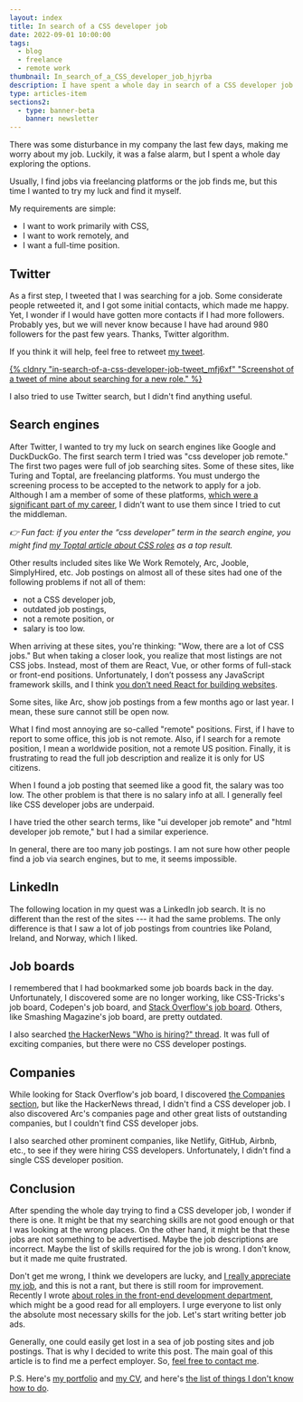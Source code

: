 ```yaml
---
layout: index
title: In search of a CSS developer job
date: 2022-09-01 10:00:00
tags:
  - blog
  - freelance
  - remote work
thumbnail: In_search_of_a_CSS_developer_job_hjyrba
description: I have spent a whole day in search of a CSS developer job without any luck.
type: articles-item
sections2:
  - type: banner-beta
    banner: newsletter
---
```


There was some disturbance in my company the last few days, making me worry about my job. Luckily, it was a false alarm, but I spent a whole day exploring the options.

Usually, I find jobs via freelancing platforms or the job finds me, but this time I wanted to try my luck and find it myself.

My requirements are simple:

- I want to work primarily with CSS,
- I want to work remotely, and
- I want a full-time position.

## Twitter

As a first step, I tweeted that I was searching for a job. Some considerate people retweeted it, and I got some initial contacts, which made me happy. Yet, I wonder if I would have gotten more contacts if I had more followers. Probably yes, but we will never know because I have had around 980 followers for the past few years. Thanks, Twitter algorithm.

If you think it will help, feel free to retweet [my tweet](https://twitter.com/malimirkeccita/status/1564583796762189826).

<a class="block" href="https://twitter.com/malimirkeccita/status/1564583796762189826">{% cldnry "in-search-of-a-css-developer-job-tweet_mfj6xf" "Screenshot of a tweet of mine about searching for a new role." %}</a>

I also tried to use Twitter search, but I didn't find anything useful.

## Search engines

After Twitter, I wanted to try my luck on search engines like Google and DuckDuckGo. The first search term I tried was "css developer job remote." The first two pages were full of job searching sites. Some of these sites, like Turing and Toptal, are freelancing platforms. You must undergo the screening process to be accepted to the network to apply for a job. Although I am a member of some of these platforms, [which were a significant part of my career](/articles/a-story-of-becoming-a-web-developer/), I didn’t want to use them since I tried to cut the middleman.

_👉 Fun fact: if you enter the “css developer” term in the search engine, you might find [my Toptal article about CSS roles](https://www.toptal.com/css/why-you-need-a-css-developer) as a top result._

Other results included sites like We Work Remotely, Arc, Jooble, SimplyHired, etc. Job postings on almost all of these sites had one of the following problems if not all of them:

- not a CSS developer job,
- outdated job postings,
- not a remote position, or
- salary is too low.

When arriving at these sites, you're thinking: "Wow, there are a lot of CSS jobs." But when taking a closer look, you realize that most listings are not CSS jobs. Instead, most of them are React, Vue, or other forms of full-stack or front-end positions. Unfortunately, I don’t possess any JavaScript framework skills, and I think [you don’t need React for building websites](/articles/you-don-t-need-react-for-building-websites/).

Some sites, like Arc, show job postings from a few months ago or last year. I mean, these sure cannot still be open now.

What I find most annoying are so-called "remote" positions. First, if I have to report to some office, this job is not remote. Also, if I search for a remote position, I mean a worldwide position, not a remote US position. Finally, it is frustrating to read the full job description and realize it is only for US citizens.

When I found a job posting that seemed like a good fit, the salary was too low. The other problem is that there is no salary info at all. I generally feel like CSS developer jobs are underpaid.

I have tried the other search terms, like "ui developer job remote" and "html developer job remote," but I had a similar experience.

In general, there are too many job postings. I am not sure how other people find a job via search engines, but to me, it seems impossible.

## LinkedIn

The following location in my quest was a LinkedIn job search. It is no different than the rest of the sites --- it had the same problems. The only difference is that I saw a lot of job postings from countries like Poland, Ireland, and Norway, which I liked.

## Job boards

I remembered that I had bookmarked some job boards back in the day. Unfortunately, I discovered some are no longer working, like CSS-Tricks's job board, Codepen's job board, and [Stack Overflow's job board](https://goodbyestackoverflowjobs.com/). Others, like Smashing Magazine's job board, are pretty outdated.

I also searched [the HackerNews "Who is hiring?" thread](https://news.ycombinator.com/item?id=32306920). It was full of exciting companies, but there were no CSS developer postings.

## Companies

While looking for Stack Overflow's job board, I discovered [the Companies section](https://stackoverflow.com/jobs/companies), but like the HackerNews thread, I didn't find a CSS developer job. I also discovered Arc's companies page and other great lists of outstanding companies, but I couldn't find CSS developer jobs.

I also searched other prominent companies, like Netlify, GitHub, Airbnb, etc., to see if they were hiring CSS developers. Unfortunately, I didn't find a single CSS developer position.

## Conclusion

After spending the whole day trying to find a CSS developer job, I wonder if there is one. It might be that my searching skills are not good enough or that I was looking at the wrong places. On the other hand, it might be that these jobs are not something to be advertised. Maybe the job descriptions are incorrect. Maybe the list of skills required for the job is wrong. I don't know, but it made me quite frustrated.

Don't get me wrong, I think we developers are lucky, and [I really appreciate my job](/articles/appreciation-for-being-a-web-developer/), and this is not a rant, but there is still room for improvement. Recently I wrote [about roles in the front-end development department](/articles/about-roles-in-the-front-end-development-department/), which might be a good read for all employers. I urge everyone to list only the absolute most necessary skills for the job. Let's start writing better job ads.

Generally, one could easily get lost in a sea of job posting sites and job postings. That is why I decided to write this post. The main goal of this article is to find me a perfect employer. So, [feel free to contact me](/contact/).

P.S. Here's [my portfolio](/portfolio/) and [my CV](/silvestar-bistrovic-cv.pdf), and here's [the list of things I don't know how to do](/no-skills/).
